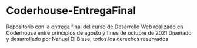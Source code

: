 # Coderhouse-EntregaFinal
Repositorio con la entrega final del curso de Desarrollo Web realizado en Coderhouse entre principios de agosto y fines de octubre de 2021
Diseñado y desarrollado por Nahuel Di Biase, todos los derechos reservados
